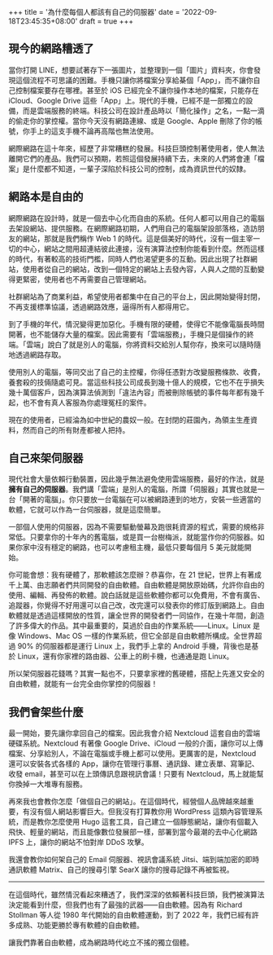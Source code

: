 +++
title = '為什麼每個人都該有自己的伺服器'
date = '2022-09-18T23:45:35+08:00'
draft = true
+++



## 現今的網路糟透了

當你打開 LINE，想要試著存下一張圖片，並整理到一個「圖片」資料夾，你會發現這個流程不可思議的困難。手機只讓你將檔案分享給棊個「App」，而不讓你自己控制檔案要存在哪裡。甚至於 iOS 已經完全不讓你操作本地的檔案，只能存在 iCloud、Google Drive 這些「App」上。現代的手機，已經不是一部獨立的設備，而是雲端服務的終端。科技公司在設計產品時以「簡化操作」之名，一點一滴的偷走你的掌控權。當你今天沒有網路連線、或是 Google、Apple 刪除了你的帳號，你手上的這支手機不論再高階也無法使用。

網際網路在這十年來，經歷了非常糟糕的發展。科技巨頭控制著使用者，使人無法離開它們的產品。我們可以預期，若照這個發展持續下去，未來的人們將會連「檔案」是什麼都不知道，一輩子深陷於科技公司的控制，成為資訊世代的奴隸。

## 網路本是自由的

網際網路在設計時，就是一個去中心化而自由的系統。任何人都可以用自己的電腦去架設網站、提供服務。在網際網路初期，人們用自己的電腦架設部落格，造訪朋友的網站，那就是我們稱作 Web 1 的時代。這是個美好的時代，沒有一個主宰一切的中心，網站之間用超連結彼此連接，沒有演算法控制你能看到什麼。然而這樣的時代，有著較高的技術門檻，同時人們也渴望更多的互動。因此出現了社群網站，使用者從自己的網站，改到一個特定的網站上去發內容，人與人之間的互動變得更緊密，使用者也不再需要自己管理網站。

社群網站為了商業利益，希望使用者都集中在自己的平台上，因此開始變得封閉，不再支援標準協議，透過網路效應，逼得所有人都得用它。

到了手機的年代，情況變得更加惡化。手機有限的硬體，使得它不能像電腦長時間開著，也不能儲存大量的檔案。因此需要有「雲端服務」，手機只是個操作的終端。「雲端」說白了就是別人的電腦，你將資料交給別人幫你存，換來可以隨時隨地透過網路存取。

使用別人的電腦，等同交出了自己的主控權，你得任憑對方改變服務條款、收費，養套殺的技倆隨處可見。當這些科技公司成長到幾十億人的規模，它也不在乎損失幾十萬個客戶，因為演算法偵測到「違法內容」而被刪除帳號的事件每年都有幾千起，也不會有真人客服為你處理冤枉的案件。

現在的使用者，已經淪為如中世紀的農奴一般。在封閉的莊園內，為領主生產資料，然而自己的所有財產都被人把持。

## 自己來架伺服器

現代社會大量依賴行動裝置，因此幾乎無法避免使用雲端服務，最好的作法，就是**擁有自己的伺服器**。我們講「雲端」是別人的電腦，所謂「伺服器」其實也就是一台「開著的電腦」。你只要放一台電腦在可以被網路連到的地方，安裝一些適當的軟體，它就可以作為一台伺服器，就是這麼簡單。

一部個人使用的伺服器，因為不需要驅動螢幕及跑很耗資源的程式，需要的規格非常低。只要拿你的十年內的舊電腦，或是買一台樹梅派，就能當作你的伺服器。如果你家中沒有穩定的網路，也可以考慮租主機，最低只要每個月 5 美元就能開始。

你可能會想：我有硬體了，那軟體該怎麼辦？恭喜你，在 21 世紀，世界上有著成千上萬、由志願者們共同開發的自由軟體。自由軟體是開放原始碼，允許你自由的使用、編輯、再發佈的軟體。說白話就是這些軟體你都可以免費用，不會有廣告、追蹤器，你覺得不好用還可以自己改，改完還可以發表你的修訂版到網路上。自由軟體就是透過這樣開放的性質，讓全世界的開發者們一同協作，在幾十年間，創造了許多偉大的作品。其中最重要的，莫過於自由的作業系統——Linux。Linux 是像 Windows、Mac OS 一樣的作業系統，但它全部是自由軟體所構成。全世界超過 90% 的伺服器都是運行 Linux 上，我們手上拿的 Android 手機，背後也是基於 Linux，還有你家裡的路由器、公車上的刷卡機，也通通是跑 Linux。

所以架伺服器花錢嗎？其實一點也不，只要拿家裡的舊硬體，搭配上先進又安全的自由軟體，就能有一台完全由你掌控的伺服器！

## 我們會架些什麼

最一開始，要先讓你拿回自己的檔案。因此我會介紹 Nextcloud 這套自由的雲端硬碟系統。Nextcloud 有著像 Google Drive、iCloud 一般的介面，讓你可以上傳檔案、分享給別人，不論在電腦或手機上都可以使用。更厲害的是，Nextcloud 還可以安裝各式各樣的 App，讓你在管理行事曆、通訊錄、建立表單、寫筆記、收發 email，甚至可以在上頭傳訊息跟視訊會議！只要有 Nextcloud，馬上就能幫你換掉一大堆專有服務。

再來我也會教你怎麼「做個自己的網站」。在這個時代，經營個人品牌越來越重要，有沒有個人網站影響巨大。但我沒有打算教你用 WordPress 這類內容管理系統，而是教你怎麼使用 Hugo 這套工具，自己建立一個靜態網站，讓你有個載入飛快、輕量的網站，而且能像數位發展部一樣，部署到當今最潮的去中心化網路 IPFS 上，讓你的網站不怕對岸 DDoS 攻擊。

我還會教你如何架自己的 Email 伺服器、視訊會議系統 Jitsi、端到端加密的即時通訊軟體 Matrix、自己的搜尋引擎 SearX 讓你的搜尋記錄不再被監視。

---

在這個時代，雖然情況看起來糟透了，我們深深的依賴著科技巨頭，我們被演算法決定能看到什麼，但我們也有了最強的武器——自由軟體。因為有 Richard Stollman 等人從 1980 年代開始的自由軟體運動，到了 2022 年，我們已經有許多成熟、功能更勝於專有軟體的自由軟體。

讓我們靠著自由軟體，成為網路時代屹立不搖的獨立個體。
